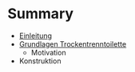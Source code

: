 # Summary

* [Einleitung](README.md)
* [Grundlagen Trockentrenntoilette](grundlagen-trockentrenntoilette.md)
  * Motivation
* Konstruktion

